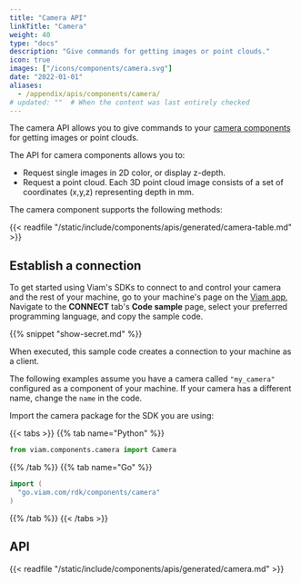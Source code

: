 ```yaml
---
title: "Camera API"
linkTitle: "Camera"
weight: 40
type: "docs"
description: "Give commands for getting images or point clouds."
icon: true
images: ["/icons/components/camera.svg"]
date: "2022-01-01"
aliases:
  - /appendix/apis/components/camera/
# updated: ""  # When the content was last entirely checked
---
```


The camera API allows you to give commands to your [camera components](/operate/reference/components/camera/) for getting images or point clouds.

The API for camera components allows you to:

- Request single images in 2D color, or display z-depth.
- Request a point cloud.
  Each 3D point cloud image consists of a set of coordinates (x,y,z) representing depth in mm.

The camera component supports the following methods:

{{< readfile "/static/include/components/apis/generated/camera-table.md" >}}

## Establish a connection

To get started using Viam's SDKs to connect to and control your camera and the rest of your machine, go to your machine's page on the [Viam app](https://app.viam.com),
Navigate to the **CONNECT** tab's **Code sample** page, select your preferred programming language, and copy the sample code.

{{% snippet "show-secret.md" %}}

When executed, this sample code creates a connection to your machine as a client.

The following examples assume you have a camera called `"my_camera"` configured as a component of your machine.
If your camera has a different name, change the `name` in the code.

Import the camera package for the SDK you are using:

{{< tabs >}}
{{% tab name="Python" %}}

```python
from viam.components.camera import Camera
```

{{% /tab %}}
{{% tab name="Go" %}}

```go
import (
  "go.viam.com/rdk/components/camera"
)
```

{{% /tab %}}
{{< /tabs >}}

## API

{{< readfile "/static/include/components/apis/generated/camera.md" >}}
